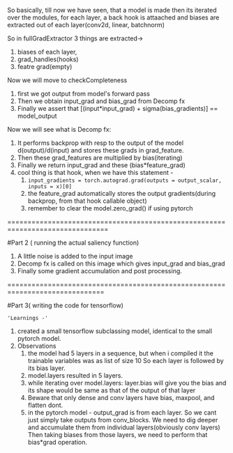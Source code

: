 So basically, till now we have seen, that a model is made
then its iterated over the modules, 
for each layer, a back hook is attaached 
and biases are extracted out of each layer(conv2d, linear, batchnorm)

So in fullGradExtractor 3 things are extracted->
  1) biases of each layer, 
  2) grad_handles(hooks)
  3) featre grad(empty)
  
Now we will move to checkCompleteness

 1) first we got output from model's forward pass
 2) Then we obtain input_grad and bias_grad from Decomp fx
 3) Finally we assert that [(input*input_grad) + sigma(bias_gradients)] == model_output
     
     
Now we will see what is Decomp fx:

 1) It performs backprop with resp to the output of the model
 d(output)/d(input) and stores these grads in grad_feature.
 2) Then these grad_features are multiplied by bias(iterating)
 3) Finally we return input_grad and these (bias*feature_grad)
 4) cool thing is that hook, when we have this statement -
    1) `input_gradients = torch.autograd.grad(outputs = output_scalar, inputs = x)[0]`
    2) the feature_grad automatically stores the output gradients(during backprop, from that hook callable object)
    3) remember to clear the model.zero_grad() if using pytorch
        
===============================================================================

#Part 2 ( running the actual saliency function)

1) A little noise is added to the input image
2) Decomp fx is called on this image which gives input_grad and bias_grad
3) Finally some gradient accumulation and post processing. 
 

==============================================================================

#Part 3( writing the code for tensorflow)

    'Learnings -'
  
1) created a small tensorflow subclassing model, identical to the small pytorch
model.
2) Observations 
    1) the model had 5 layers in a sequence, but when i compiled it the trainable variables 
    was as list of size 10
    So each layer is followed by its bias layer. 
    2) model.layers resulted in 5 layers.
    3) while iterating over model.layers:
        layer.bias will give you the bias and its shape would be same as that 
        of the output of that layer
    4) Beware that only dense and conv layers have bias, maxpool, and flatten dont.
    5) in the pytorch model - output_grad is from each layer. So we cant just simply take outputs from
     conv_blocks. We need to dig deeper and accumulate them from individual layers(obviously conv layers)
     Then taking biases from those layers, we need to perform that bias*grad operation.
     
     
    



